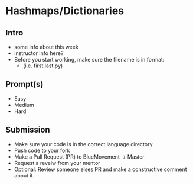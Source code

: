 # Hashmaps/Dictionaries

## Intro

- some info about this week
- instructor info here?
- Before you start working, make sure the filename is in format:
  - (i.e. first.last.py)

## Prompt(s)

- Easy
- Medium
- Hard

## Submission

- Make sure your code is in the correct language directory.
- Push code to your fork
- Make a Pull Request (PR) to BlueMovement -> Master
- Request a reveiw from your mentor
- Optional: Review someone elses PR and make a constructive comment about it.
